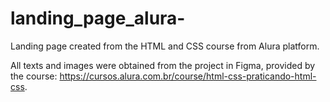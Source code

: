 # landing_page_alura-
Landing page created from the HTML and CSS course from Alura platform. 

All texts and images were obtained from the project in Figma, provided by the course: https://cursos.alura.com.br/course/html-css-praticando-html-css.
